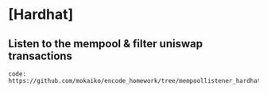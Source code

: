 # [Hardhat]

## Listen to the mempool & filter uniswap transactions

    code: https://github.com/mokaiko/encode_homework/tree/mempoollistener_hardhat_ts

